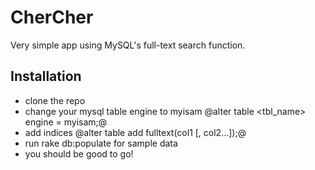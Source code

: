 # CherCher

Very simple app using MySQL's full-text search function.

## Installation

* clone the repo
* change your mysql table engine to myisam
    @alter table <tbl_name> engine = myisam;@
* add indices
    @alter table add fulltext(col1 [, col2...]);@
* run rake db:populate for sample data
* you should be good to go!
